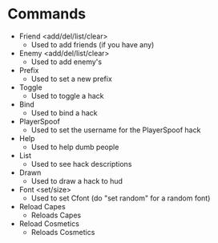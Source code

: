 # Commands

- Friend <add/del/list/clear>
  - Used to add friends (if you have any)
- Enemy <add/del/list/clear>
  - Used to add enemy's
- Prefix
  - Used to set a new prefix
- Toggle
  - Used to toggle a hack
- Bind
  - Used to bind a hack
- PlayerSpoof
  - Used to set the username for the PlayerSpoof hack
- Help
  - Used to help dumb people
- List
  - Used to see hack descriptions
- Drawn
  - Used to draw a hack to hud
- Font <set/size>
  - Used to set Cfont (do "set random" for a random font)
- Reload Capes
  - Reloads Capes
- Reload Cosmetics
  - Reloads Cosmetics    
